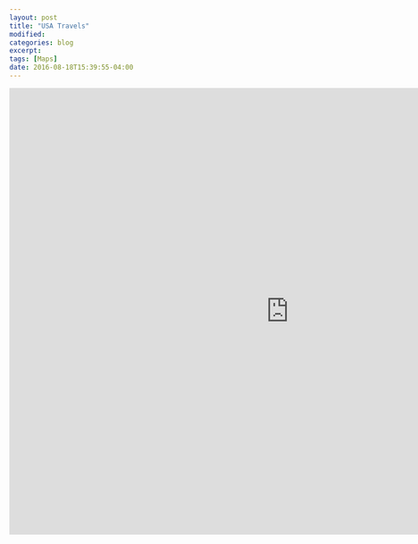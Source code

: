 ```yaml
---
layout: post
title: "USA Travels"
modified:
categories: blog
excerpt:
tags: [Maps]
date: 2016-08-18T15:39:55-04:00
---
```


<iframe width="1000" height="800" src="https://cdn.rawgit.com/vincentpham1991/bdde5f0ad54449717bacbf75b6eeee96/raw/42346ea0c1ce3d0c9976f6a5e7e5198a19324e4b/index.html" frameborder="0" scrolling="no" ></iframe>
